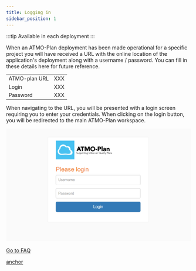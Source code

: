 ```yaml
---
title: Logging in
sidebar_position: 1
---
```


:::tip Available in each deployment
:::

When an ATMO-Plan deployment has been made operational for a specific project you will have received a URL with the online location of the application's deployment along with a username / password. You can fill in these details here for future reference.

|               |     |
| :------------ | --- |
| ATMO-plan URL | XXX |
| Login         | XXX |
| Password      | XXX |

When navigating to the URL, you will be presented with a login screen requiring you to enter your credentials. When clicking on the login button, you will be redirected to the main ATMO-Plan workspace.

![Login](./images/login.png)

[Go to FAQ](../faq.md)

[anchor](../#the-atmo-plan-application)
